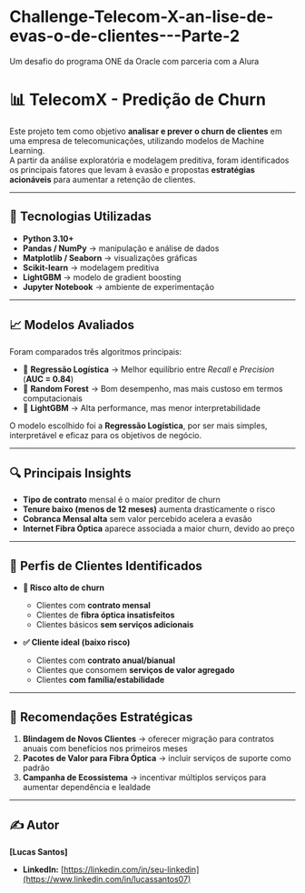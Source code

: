 # Challenge-Telecom-X-an-lise-de-evas-o-de-clientes---Parte-2
Um desafio do programa ONE da Oracle com parceria com a Alura

# 📊 TelecomX - Predição de Churn

Este projeto tem como objetivo **analisar e prever o churn de clientes** em uma empresa de telecomunicações, utilizando modelos de Machine Learning.  
A partir da análise exploratória e modelagem preditiva, foram identificados os principais fatores que levam à evasão e propostas **estratégias acionáveis** para aumentar a retenção de clientes.

---

## 🚀 Tecnologias Utilizadas

- **Python 3.10+**
- **Pandas / NumPy** → manipulação e análise de dados
- **Matplotlib / Seaborn** → visualizações gráficas
- **Scikit-learn** → modelagem preditiva
- **LightGBM** → modelo de gradient boosting
- **Jupyter Notebook** → ambiente de experimentação

---

## 📈 Modelos Avaliados

Foram comparados três algoritmos principais:

- 🔹 **Regressão Logística** → Melhor equilíbrio entre *Recall* e *Precision* (**AUC = 0.84**)  
- 🔹 **Random Forest** → Bom desempenho, mas mais custoso em termos computacionais  
- 🔹 **LightGBM** → Alta performance, mas menor interpretabilidade  

O modelo escolhido foi a **Regressão Logística**, por ser mais simples, interpretável e eficaz para os objetivos de negócio.

---

## 🔍 Principais Insights

- **Tipo de contrato** mensal é o maior preditor de churn  
- **Tenure baixo (menos de 12 meses)** aumenta drasticamente o risco  
- **Cobranca Mensal alta** sem valor percebido acelera a evasão  
- **Internet Fibra Óptica** aparece associada a maior churn, devido ao preço  

---

## 👥 Perfis de Clientes Identificados

- **📌 Risco alto de churn**
  - Clientes com **contrato mensal**
  - Clientes de **fibra óptica insatisfeitos**
  - Clientes básicos **sem serviços adicionais**  

- **✅ Cliente ideal (baixo risco)**
  - Clientes com **contrato anual/bianual**
  - Clientes que consomem **serviços de valor agregado**
  - Clientes **com família/estabilidade**  

---

## 🎯 Recomendações Estratégicas

1. **Blindagem de Novos Clientes** → oferecer migração para contratos anuais com benefícios nos primeiros meses  
2. **Pacotes de Valor para Fibra Óptica** → incluir serviços de suporte como padrão  
3. **Campanha de Ecossistema** → incentivar múltiplos serviços para aumentar dependência e lealdade

---

## ✍️ Autor

**[Lucas Santos]**

-   **LinkedIn:** [https://linkedin.com/in/seu-linkedin](https://www.linkedin.com/in/lucassantos07)
